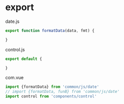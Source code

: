 # export

date.js

```js
export function formatData(data, fmt) {

}
```

control.js

```js
export default {

}
```

com.vue

```js
import {formatData} from 'common/js/date'
// import {formatData, funB} from 'common/js/date'
import control from 'components/control'
```

